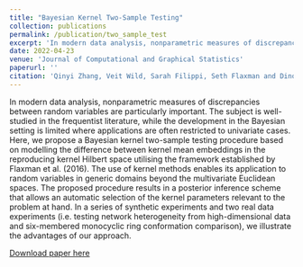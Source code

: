 ```yaml
---
title: "Bayesian Kernel Two-Sample Testing"
collection: publications
permalink: /publication/two_sample_test
excerpt: 'In modern data analysis, nonparametric measures of discrepancies between random variables are particularly important. The subject is well-studied in the frequentist literature, while the development in the Bayesian setting is limited where applications are often restricted to univariate cases. '
date: 2022-04-23
venue: 'Journal of Computational and Graphical Statistics'
paperurl: ''
citation: 'Qinyi Zhang, Veit Wild, Sarah Filippi, Seth Flaxman and Dino Sejdinovic. &quot;Generalized Variational Inference in Function Spaces: Gaussian Measures meet Bayesian Deep Learning.&quot; <i> Journal of Computational and Graphical Statistics. </i>'
---
```


In modern data analysis, nonparametric measures of discrepancies between random variables are particularly important. The subject is well-studied in the frequentist literature, while the development in the Bayesian setting is limited where applications are often restricted to univariate cases. Here, we propose a Bayesian kernel two-sample testing procedure based on modelling the difference between kernel mean embeddings in the reproducing kernel Hilbert space utilising the framework established by Flaxman et al. (2016). The use of kernel methods enables its application to random variables in generic domains beyond the multivariate Euclidean spaces. The proposed procedure results in a posterior inference scheme that allows an automatic selection of the kernel parameters relevant to the problem at hand. In a series of synthetic experiments and two real data experiments (i.e. testing network heterogeneity from high-dimensional data and six-membered monocyclic ring conformation comparison), we illustrate the advantages of our approach.

[Download paper here](http://veitwild.github.io/files/two_sample_test.pdf)